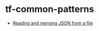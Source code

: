 # tf-common-patterns
- [Reading and merging JSON from a file](./reading-json-from-file-and-merge-on-key/reading-json-from-file-and-merge-on-key.md)
